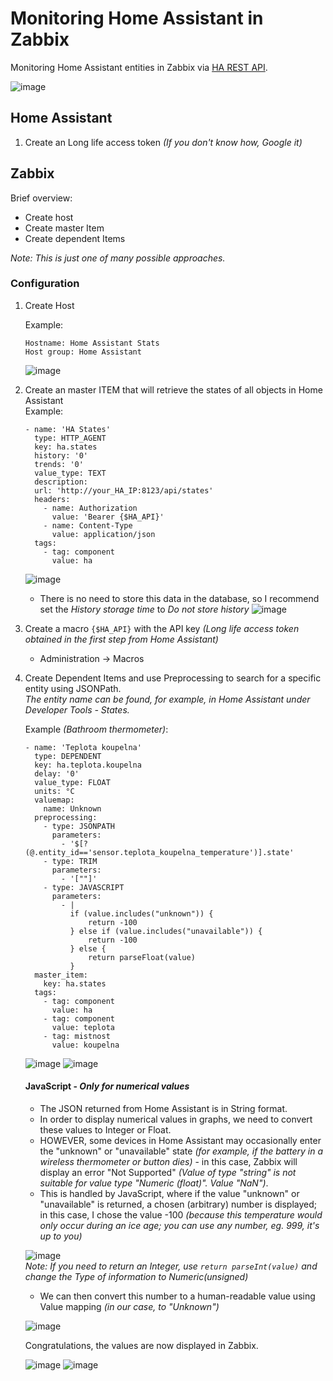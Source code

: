 # Monitoring Home Assistant in Zabbix
Monitoring Home Assistant entities in Zabbix via <a href="https://developers.home-assistant.io/docs/api/rest/" target="_blank">HA REST API</a>.

![image](https://github.com/XUM-Computers/Zabbix/assets/164992171/c2dea0e8-2fd0-430c-a9a8-d8b2a48f5e6f)

## Home Assistant
1) Create an Long life access token _(If you don't know how, Google it)_
## Zabbix
Brief overview:
- Create host
- Create master Item
- Create dependent Items

_Note: This is just one of many possible approaches._
### Configuration
1) Create Host
  
   Example:
   ```
   Hostname: Home Assistant Stats
   Host group: Home Assistant
   ```
   ![image](https://github.com/XUM-Computers/Zabbix/assets/164992171/362345e1-b56e-4bf3-b923-31c4c626da86)
4) Create an master ITEM that will retrieve the states of all objects in Home Assistant
<br>   Example:
   ```
   - name: 'HA States'
     type: HTTP_AGENT
     key: ha.states
     history: '0'
     trends: '0'
     value_type: TEXT
     description:
     url: 'http://your_HA_IP:8123/api/states'
     headers:
       - name: Authorization
         value: 'Bearer {$HA_API}'
       - name: Content-Type
         value: application/json
     tags:
       - tag: component
         value: ha
   ```
   ![image](https://github.com/XUM-Computers/Zabbix/assets/164992171/67c15ea2-fc27-42a6-adf0-411b05ccbef8)

   - There is no need to store this data in the database, so I recommend set the _History storage time_ to _Do not store history_
     ![image](https://github.com/XUM-Computers/Zabbix/assets/164992171/34e0cc73-efa6-4f30-9629-6c3f18ee03c1)

6) Create a macro <code>{$HA_API}</code> with the API key _(Long life access token obtained in the first step from Home Assistant)_
   - Administration -> Macros
7) Create Dependent Items and use Preprocessing to search for a specific entity using JSONPath.
   _<br>The entity name can be found, for example, in Home Assistant under Developer Tools - States._

   Example _(Bathroom thermometer)_:
   ```
   - name: 'Teplota koupelna'
     type: DEPENDENT
     key: ha.teplota.koupelna
     delay: '0'
     value_type: FLOAT
     units: °C
     valuemap:
       name: Unknown
     preprocessing:
       - type: JSONPATH
         parameters:
           - '$[?(@.entity_id=='sensor.teplota_koupelna_temperature')].state'
       - type: TRIM
         parameters:
           - '[""]'
       - type: JAVASCRIPT
         parameters:
           - |
             if (value.includes("unknown")) {
                 return -100
             } else if (value.includes("unavailable")) {
                 return -100
             } else {
                 return parseFloat(value)
             }
     master_item:
       key: ha.states
     tags:
       - tag: component
         value: ha
       - tag: component
         value: teplota
       - tag: mistnost
         value: koupelna
   ```
   ![image](https://github.com/XUM-Computers/Zabbix/assets/164992171/5298f2ad-d89d-4a44-847e-470a1bdc87f3)
   ![image](https://github.com/XUM-Computers/Zabbix/assets/164992171/e3d8d531-32ef-4649-ad9a-f0d693e51786)
   #### JavaScript - _Only for numerical values_
   - The JSON returned from Home Assistant is in String format.
   - In order to display numerical values in graphs, we need to convert these values to Integer or Float.
   - HOWEVER, some devices in Home Assistant may occasionally enter the "unknown" or "unavailable" state _(for example, if the battery in a wireless thermometer or button dies)_ - in this case, Zabbix will display an error "Not Supported" _(Value of type "string" is not suitable for value type "Numeric (float)". Value "NaN")_.
   - This is handled by JavaScript, where if the value "unknown" or "unavailable" is returned, a chosen (arbitrary) number is displayed; in this case, I chose the value -100 _(because this temperature would only occur during an ice age; you can use any number, eg. 999, it's up to you)_
   
   ![image](https://github.com/XUM-Computers/Zabbix/assets/164992171/3914c2df-977b-4321-80b9-03f4d3ac9a6c)
   <br>_Note: If you need to return an Integer, use <code>return parseInt(value)</code> and change the Type of information to Numeric(unsigned)_
   -  We can then convert this number to a human-readable value using Value mapping _(in our case, to "Unknown")_

    ![image](https://github.com/XUM-Computers/Zabbix/assets/164992171/6a80dd81-b6e5-428d-8c96-95f3b04f3200)

   Congratulations, the values are now displayed in Zabbix.

   ![image](https://github.com/XUM-Computers/Zabbix/assets/164992171/a9ae4880-bd40-4f8e-9647-5be2026d107b)
   ![image](https://github.com/XUM-Computers/Zabbix/assets/164992171/d6997fc4-6e04-462a-b86e-052f681e177b)

